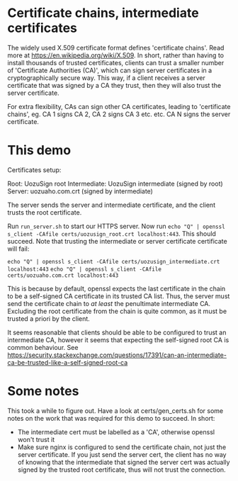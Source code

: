 # Certificate chains, intermediate certificates

The widely used X.509 certificate format defines 'certificate chains'.
Read more at https://en.wikipedia.org/wiki/X.509. In short, rather than
having to install thousands of trusted certificates, clients can trust
a smaller number of 'Certificate Authorities (CA)', which can sign server
certificates in a cryptographically secure way. This way, if a client receives
a server certificate that was signed by a CA they trust, then they will also
trust the server certificate.

For extra flexibility, CAs can sign other CA certificates, leading to 'certificate
chains', eg. CA 1 signs CA 2, CA 2 signs CA 3 etc. etc. CA N signs the server
certificate.


# This demo

Certificates setup:

Root:           UozuSign root
Intermediate:   UozuSign intermediate   (signed by root)
Server:         uozuaho.com.crt         (signed by intermediate)

The server sends the server and intermediate certificate, and the client trusts
the root certificate.

Run `run_server.sh` to start our HTTPS server. Now run
`echo "Q" | openssl s_client -CAfile certs/uozusign_root.crt localhost:443`.
This should succeed. Note that trusting the intermediate or server certificate
certificate will fail:

`echo "Q" | openssl s_client -CAfile certs/uozusign_intermediate.crt localhost:443`
`echo "Q" | openssl s_client -CAfile certs/uozuaho.com.crt localhost:443`

This is because by default, openssl expects the last certificate in the chain
to be a self-signed CA certificate in its trusted CA list. Thus, the server must
send the certificate chain to _at least_ the penultimate intermediate CA. Excluding
the root certificate from the chain is quite common, as it must be trusted a priori
by the client.

It seems reasonable that clients should be able to be configured to trust an
intermediate CA, however it seems that expecting the self-signed root CA is common
behaviour. See https://security.stackexchange.com/questions/17391/can-an-intermediate-ca-be-trusted-like-a-self-signed-root-ca


# Some notes

This took a while to figure out. Have a look at certs/gen_certs.sh for some notes
on the work that was required for this demo to succeed. In short:

- The intermediate cert must be labelled as a 'CA', otherwise openssl won't trust it
- Make sure nginx is configured to send the certificate chain, not just the server
  certificate. If you just send the server cert, the client has no way of knowing
  that the intermediate that signed the server cert was actually signed by the trusted
  root certificate, thus will not trust the connection.
